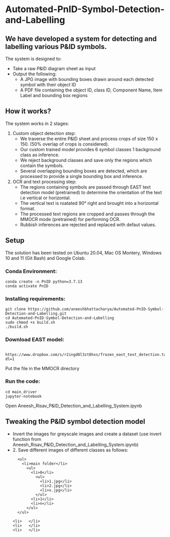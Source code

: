 # Automated-PnID-Symbol-Detection-and-Labelling 
## We have developed a system for detecting and labelling various P&ID symbols. <br>
The system is designed to: <br>
<ul>
  <li>Take a raw P&ID diagram sheet as input</li>
<li>Output the following:
  <ul>
    <li>A JPG image with bounding boxes drawn around each detected symbol with their object ID</li>
    <li>A PDF file containing the object ID, class ID, Component Name, Item Label and bounding box regions </li>
  </ul>
  </li>
 </ul>
 
 ## How it works?
 The system works in 2 stages:
 <ol> 
  <li>Custom object detection step:
    <ul>
    <li>We traverse the entire P&ID sheet and process crops of size 150 x 150. (50% overlap of crops is considered).</li>
    <li>Our custom trained model provides 6 symbol classes 1 background class as inference.</li>
    <li>We reject background classes and save only the regions which contain the symbols.</li> 
      <li>Several overlapping bounding boxes are detected, which are processed to provide a single bounding box and inference.</li>
    </ul>
  </li>
  
  <li>OCR and text processing step:
    <ul>
    <li>The regions containing symbols are passed through EAST text detection model (pretrained) to determine the orientation of the text i.e vertical or horizontal.</li>
    <li>The vertical text is roatated 90° right and brought into a horizontal format.</li>
    <li>The processed text regions are cropped and passes through the MMOCR mode (pretrained) for performing OCR.</li>
    <li>Rubbish inferences are rejected and replaced with defaut values.</li> 
    </ul>
  </li>
</ol>

## Setup
The solution has been tested on Ubuntu 20.04, Mac OS Montery, Windows 10 and 11 (Git Bash) and Google Colab.
### Conda Environment:
```
conda create -n PnID python=3.7.13
conda activate PnID
```
### Installing requirements:
```
git clone https://github.com/aneeshbhattacharya/Automated-PnID-Symbol-Detection-and-Labelling.git
cd Automated-PnID-Symbol-Detection-and-Labelling
sudo chmod +x build.sh
./build.sh
```
### Download EAST model:
```
 https://www.dropbox.com/s/r2ingd0l3zt8hxs/frozen_east_text_detection.tar.gz?dl=1
```
Put the file in the MMOCR directory
### Run the code:
```
cd main_driver
jupyter-notebook
```
Open Aneesh_Risav_P&ID_Detection_and_Labelling_System.ipynb

## Tweaking the P&ID symbol detection model
<ul>
    <li> Invert the images for greyscale images and create a dataset (use invert function from Aneesh_Risav_P&ID_Detection_and_Labelling_System.ipynb) </li>
    <li> 2. Save different images of different classes as follows:
    
      <ul>
        <li>main folder</li>
          <ul>
            <li>0</li>
              <ul>
                <li>1.jpg</li>
                <li>2.jpg</li>
                <li>x.jpg</li>
              </ul>
            <li>1</li>
            <li>n</li>
          </ul>
      </ul>

    <li>   </li>
    <li>   </li>
    <li>   </li>
</ul>

